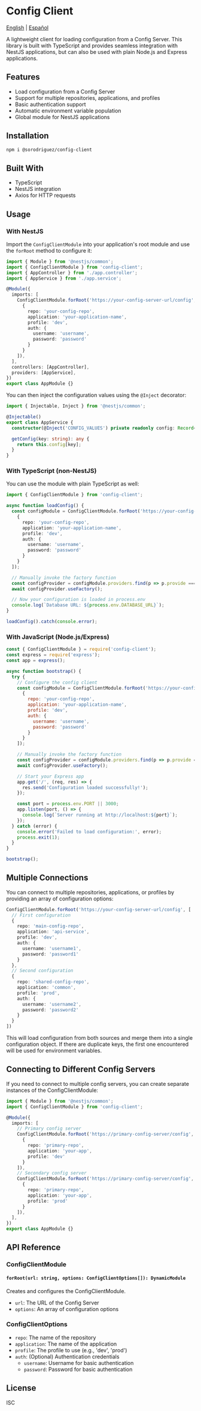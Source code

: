 # Config Client

[English](#config-client) | [Español](./README.es.md)

A lightweight client for loading configuration from a Config Server. This library is built with TypeScript and provides seamless integration with NestJS applications, but can also be used with plain Node.js and Express applications.

## Features

- Load configuration from a Config Server
- Support for multiple repositories, applications, and profiles
- Basic authentication support
- Automatic environment variable population
- Global module for NestJS applications

## Installation

```bash
npm i @sorodriguez/config-client
```

## Built With

- TypeScript
- NestJS integration
- Axios for HTTP requests

## Usage

### With NestJS

Import the `ConfigClientModule` into your application's root module and use the `forRoot` method to configure it:

```typescript
import { Module } from '@nestjs/common';
import { ConfigClientModule } from 'config-client';
import { AppController } from './app.controller';
import { AppService } from './app.service';

@Module({
  imports: [
    ConfigClientModule.forRoot('https://your-config-server-url/config', [
      {
        repo: 'your-config-repo',
        application: 'your-application-name',
        profile: 'dev',
        auth: {
          username: 'username',
          password: 'password'
        }
      }
    ]),
  ],
  controllers: [AppController],
  providers: [AppService],
})
export class AppModule {}
```

You can then inject the configuration values using the `@Inject` decorator:

```typescript
import { Injectable, Inject } from '@nestjs/common';

@Injectable()
export class AppService {
  constructor(@Inject('CONFIG_VALUES') private readonly config: Record<string, any>) {}

  getConfig(key: string): any {
    return this.config[key];
  }
}
```

### With TypeScript (non-NestJS)

You can use the module with plain TypeScript as well:

```typescript
import { ConfigClientModule } from 'config-client';

async function loadConfig() {
  const configModule = ConfigClientModule.forRoot('https://your-config-server-url/config', [
    {
      repo: 'your-config-repo',
      application: 'your-application-name',
      profile: 'dev',
      auth: {
        username: 'username',
        password: 'password'
      }
    }
  ]);

  // Manually invoke the factory function
  const configProvider = configModule.providers.find(p => p.provide === 'CONFIG_VALUES');
  await configProvider.useFactory();

  // Now your configuration is loaded in process.env
  console.log(`Database URL: ${process.env.DATABASE_URL}`);
}

loadConfig().catch(console.error);
```

### With JavaScript (Node.js/Express)

```javascript
const { ConfigClientModule } = require('config-client');
const express = require('express');
const app = express();

async function bootstrap() {
  try {
    // Configure the config client
    const configModule = ConfigClientModule.forRoot('https://your-config-server-url/config', [
      {
        repo: 'your-config-repo',
        application: 'your-application-name',
        profile: 'dev',
        auth: {
          username: 'username',
          password: 'password'
        }
      }
    ]);

    // Manually invoke the factory function
    const configProvider = configModule.providers.find(p => p.provide === 'CONFIG_VALUES');
    await configProvider.useFactory();

    // Start your Express app
    app.get('/', (req, res) => {
      res.send('Configuration loaded successfully!');
    });

    const port = process.env.PORT || 3000;
    app.listen(port, () => {
      console.log(`Server running at http://localhost:${port}`);
    });
  } catch (error) {
    console.error('Failed to load configuration:', error);
    process.exit(1);
  }
}

bootstrap();
```

## Multiple Connections

You can connect to multiple repositories, applications, or profiles by providing an array of configuration options:

```typescript
ConfigClientModule.forRoot('https://your-config-server-url/config', [
  // First configuration
  {
    repo: 'main-config-repo',
    application: 'api-service',
    profile: 'dev',
    auth: {
      username: 'username1',
      password: 'password1'
    }
  },
  // Second configuration
  {
    repo: 'shared-config-repo',
    application: 'common',
    profile: 'prod',
    auth: {
      username: 'username2',
      password: 'password2'
    }
  }
])
```

This will load configuration from both sources and merge them into a single configuration object. If there are duplicate keys, the first one encountered will be used for environment variables.

## Connecting to Different Config Servers

If you need to connect to multiple config servers, you can create separate instances of the ConfigClientModule:

```typescript
import { Module } from '@nestjs/common';
import { ConfigClientModule } from 'config-client';

@Module({
  imports: [
    // Primary config server
    ConfigClientModule.forRoot('https://primary-config-server/config', [
      {
        repo: 'primary-repo',
        application: 'your-app',
        profile: 'dev'
      }
    ]),
    // Secondary config server
    ConfigClientModule.forRoot('https://primary-config-server/config', [
      {
        repo: 'primary-repo',
        application: 'your-app',
        profile: 'prod'
      }
    ]),
  ],
})
export class AppModule {}
```

## API Reference

### ConfigClientModule

#### `forRoot(url: string, options: ConfigClientOptions[]): DynamicModule`

Creates and configures the ConfigClientModule.

- `url`: The URL of the Config Server
- `options`: An array of configuration options

### ConfigClientOptions

- `repo`: The name of the repository
- `application`: The name of the application
- `profile`: The profile to use (e.g., 'dev', 'prod')
- `auth`: (Optional) Authentication credentials
  - `username`: Username for basic authentication
  - `password`: Password for basic authentication

## License

ISC
